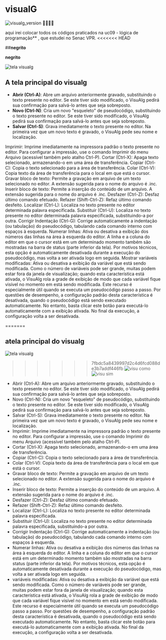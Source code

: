 # visualG
![visualg_version](https://img.shields.io/badge/visualg-3.0-brightgreen.svg) 🙌🦕🤠🦖

aqui irei colocar todos os códigos praticados na uc09 -
 lógica de programação** , que estudei no Senac VPR.
<<<<<<< HEAD
 
##__negrito__

__negrito__

![tela visualg](https://user-images.githubusercontent.com/52284136/60517191-9e475780-9cb5-11e9-8838-4104d3840d11.png)
## A tela principal do visualg
- **Abrir (Ctrl-A)**: Abre um arquivo anteriormente gravado, substituindo o texto presente no editor. Se este tiver sido
modificado, o VisuAlg pedirá sua confirmação para salvá-lo antes que seja sobreposto.
- **Novo (Ctrl-N)**: Cria um novo "esqueleto" de pseudocódigo, substituindo o texto presente no editor. Se este tiver sido
modificado, o VisuAlg pedirá sua confirmação para salvá-lo antes que seja sobreposto.
- **Salvar (Ctrl-S)**: Grava imediatamente o texto presente no editor. Na primeira vez que um novo texto é gravado, o
VisuAlg pede seu nome e localização.

Imprimir: Imprime imediatamente na impressora padrão o texto presente no editor. Para configurar a impressão, use o comando Imprimir do menu Arquivo (acessível também pelo atalho Ctrl-P).
Cortar (Ctrl-X): Apaga texto selecionado, armazenando-o em uma área de transferência.
Copiar (Ctrl-C): Copia o texto selecionado para a área de transferência.
Colar (Ctrl-V): Copia texto da área de transferência para o local em que está o cursor.
Gravar bloco de texto: Permite a gravação em arquivo de um texto selecionado no editor. A extensão sugerida para o nome do arquivo é .inc.
Inserir bloco de texto: Permite a inserção do conteúdo de um arquivo. A extensão sugerida para o nome do arquivo é .inc.
Desfazer (Ctrl-Z): Desfaz último comando efetuado.
Refazer (Shift-Ctrl-Z): Refaz último comando desfeito.
Localizar (Ctrl-L): Localiza no texto presente no editor determinada palavra especificada.
Substituir (Ctrl-U): Localiza no texto presente no editor determinada palavra especificada, substituindo-a por outra.
Corrigir Indentação (Ctrl-G): Corrige automaticamente a indentação (ou tabulação) do pseudocódigo, tabulando cada comando interno com espaços à esquerda.
Numerar linhas: Ativa ou desativa a exibição dos números das linhas na área à esquerda do editor. A linha e a coluna do editor em que o cursor está em um determinado momento também são mostradas na barra de status (parte inferior da tela). Por motivos técnicos, esta opção é automaticamente desativada durante a execução do pseudocódigo, mas volta a ser ativada logo em seguida.
Mostrar variáveis modificadas: Ativa ou desativa a exibição da variável que está sendo modificada. Como o número de variáveis pode ser grande, muitas podem estar fora da janela de visualização; quando esta característica está ativada, o VisuAlg rola a grade de exibição de modo que cada variável fique visível no momento em está sendo modificada. Este recurso é especialmente útil quando se executa um pseudocódigo passo a passo. Por questões de desempenho, a configuração padrão desta característica é desativada, quando o pseudocódigo está sendo executado automaticamente. No entanto, basta clicar este botão para executá-lo automaticamente com a exibição ativada. No final da execução, a configuração volta a ser desativada.

=======

## atela principal do visualg
![tela visualg](https://user-images.githubusercontent.com/52284136/60517191-9e475780-9cb5-11e9-8838-4104d3840d11.png)
>>>>>>> 7fbdc5a8439997d2c4d6fcd088de3b7addf446fb
![visu como](https://user-images.githubusercontent.com/52284136/60517222-ac957380-9cb5-11e9-90d9-5bb5d7434159.png)
![visu sim](https://user-images.githubusercontent.com/52284136/60517240-b0c19100-9cb5-11e9-9eeb-babb33d8694f.png)

* Abrir (Ctrl-A): Abre um arquivo anteriormente gravado, substituindo o texto presente no editor. Se este tiver sido modificado, o VisuAlg pedirá sua confirmação para salvá-lo antes que seja sobreposto.
* Novo (Ctrl-N): Cria um novo "esqueleto" de pseudocódigo, substituindo o texto presente no editor. Se este tiver sido modificado, o VisuAlg pedirá sua confirmação para salvá-lo antes que seja sobreposto.
* Salvar (Ctrl-S): Grava imediatamente o texto presente no editor. Na primeira vez que um novo texto é gravado, o VisuAlg pede seu nome e localização.
* Imprimir: Imprime imediatamente na impressora padrão o texto presente no editor. Para configurar a impressão, use o comando Imprimir do menu Arquivo (acessível também pelo atalho Ctrl-P).
* Cortar (Ctrl-X): Apaga texto selecionado, armazenando-o em uma área de transferência.
* Copiar (Ctrl-C): Copia o texto selecionado para a área de transferência.
* Colar (Ctrl-V): Copia texto da área de transferência para o local em que está o cursor.
* Gravar bloco de texto: Permite a gravação em arquivo de um texto selecionado no editor. A extensão sugerida para o nome do arquivo é .inc.
* Inserir bloco de texto: Permite a inserção do conteúdo de um arquivo. A extensão sugerida para o nome do arquivo é .inc.
* Desfazer (Ctrl-Z): Desfaz último comando efetuado.
* Refazer (Shift-Ctrl-Z): Refaz último comando desfeito.
* Localizar (Ctrl-L): Localiza no texto presente no editor determinada palavra especificada.
* Substituir (Ctrl-U): Localiza no texto presente no editor determinada palavra especificada, substituindo-a por outra.
* Corrigir Indentação (Ctrl-G): Corrige automaticamente a indentação (ou tabulação) do pseudocódigo, tabulando cada comando interno com espaços à esquerda.
* Numerar linhas: Ativa ou desativa a exibição dos números das linhas na área à esquerda do editor. A linha e a coluna do editor em que o cursor está em um determinado momento também são mostradas na barra   status (parte inferior da tela). Por motivos técnicos, esta opção é automaticamente desativada durante a execução do pseudocódigo, mas volta a ser ativada logo em seguida.
*  variáveis modificadas: Ativa ou desativa a exibição da variável que está sendo modificada. Como o número de variáveis pode ser grande, muitas podem estar fora da janela de visualização; quando esta característica está ativada, o VisuAlg rola a grade de exibição de modo que cada variável fique visível no momento em está sendo modificada. Este recurso é especialmente útil quando se executa um pseudocódigo passo a passo. Por questões de desempenho, a configuração padrão desta característica é desativada, quando o pseudocódigo está sendo executado automaticamente. No entanto, basta clicar este botão para executá-lo automaticamente com a exibição ativada. No final da execução, a configuração volta a ser desativada.





